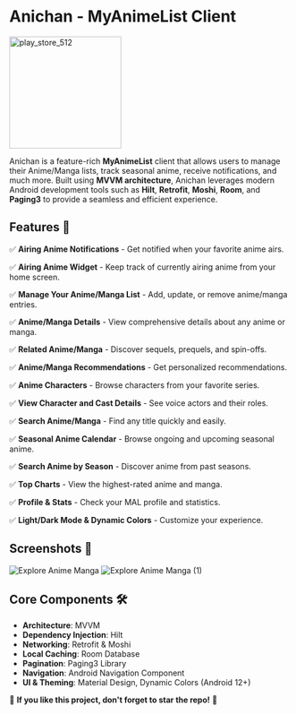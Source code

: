 # Anichan - MyAnimeList Client

<img src="https://github.com/user-attachments/assets/c27d5f2b-e3a3-4c2e-915e-ac387bcb219f" alt="play_store_512" width="200" height="200">

Anichan is a feature-rich **MyAnimeList** client that allows users to manage their Anime/Manga lists, track seasonal anime, receive notifications, and much more. Built using **MVVM architecture**, Anichan leverages modern Android development tools such as **Hilt**, **Retrofit**, **Moshi**, **Room**, and **Paging3** to provide a seamless and efficient experience.

## Features 🚀

✅ **Airing Anime Notifications** - Get notified when your favorite anime airs.

✅ **Airing Anime Widget** - Keep track of currently airing anime from your home screen.

✅ **Manage Your Anime/Manga List** - Add, update, or remove anime/manga entries.

✅ **Anime/Manga Details** - View comprehensive details about any anime or manga.

✅ **Related Anime/Manga** - Discover sequels, prequels, and spin-offs.

✅ **Anime/Manga Recommendations** - Get personalized recommendations.

✅ **Anime Characters** - Browse characters from your favorite series.

✅ **View Character and Cast Details** - See voice actors and their roles.

✅ **Search Anime/Manga** - Find any title quickly and easily.

✅ **Seasonal Anime Calendar** - Browse ongoing and upcoming seasonal anime.

✅ **Search Anime by Season** - Discover anime from past seasons.

✅ **Top Charts** - View the highest-rated anime and manga.

✅ **Profile & Stats** - Check your MAL profile and statistics.

✅ **Light/Dark Mode & Dynamic Colors** - Customize your experience.

## Screenshots 📸
![Explore Anime   Manga](https://github.com/user-attachments/assets/0e0ab383-22b7-44b2-83fd-8cc110017767)
![Explore Anime   Manga (1)](https://github.com/user-attachments/assets/ca94e21b-22ca-4aab-a5f3-2078b0afb938)

## Core Components 🛠️

- **Architecture**: MVVM
- **Dependency Injection**: Hilt
- **Networking**: Retrofit & Moshi
- **Local Caching**: Room Database
- **Pagination**: Paging3 Library
- **Navigation**: Android Navigation Component
- **UI & Theming**: Material Design, Dynamic Colors (Android 12+)




🌟 **If you like this project, don't forget to star the repo!** 🌟

